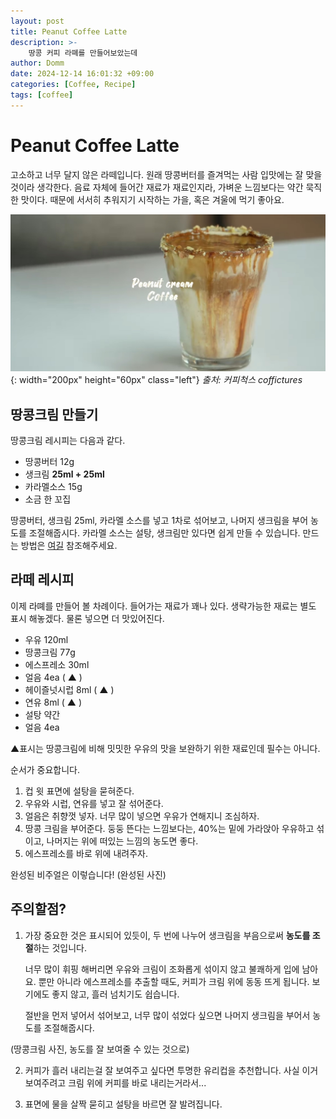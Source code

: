 ```yaml
---
layout: post
title: Peanut Coffee Latte
description: >-
    땅콩 커피 라뗴를 만들어보았는데
author: Domm
date: 2024-12-14 16:01:32 +09:00
categories: [Coffee, Recipe]
tags: [coffee]
---
```


# Peanut Coffee Latte

고소하고 너무 달지 않은 라떼입니다. 원래 땅콩버터를 즐겨먹는 사람 입맛에는 잘 맞을 것이라 생각한다. 음료 자체에 들어간 재료가 재료인지라, 가벼운 느낌보다는 약간 묵직한 맛이다. 때문에 서서히 추워지기 시작하는 가을, 혹은 겨울에 먹기 좋아요.

![Coffee-Peanut-Lattee](./assets/img/Blog_image/Coffee/2024-12-14-image1/Peanut_Coffee_Latte.jpg){: width="200px" height="60px" class="left"}
_출처: 커피척스 coffictures_

  

## 땅콩크림 만들기 
땅콩크림 레시피는 다음과 같다.
 - 땅콩버터 12g
 - 생크림 **25ml + 25ml**
 -	카라멜소스 15g
 - 소금 한 꼬집

땅콩버터, 생크림 25ml, 카라멜 소스를 넣고 1차로 섞어보고, 나머지 생크림을 부어 농도를 조절해줍시다.
카라멜 소스는 설탕, 생크림만 있다면 쉽게 만들 수 있습니다. 만드는 방법은 [여길](https://www.youtube.com/watch?v=d2jUjP3R_iQ&t=650s "카라멜 소스 쉽게 만들어보기") 참조해주세요.

## 라떼 레시피 

이제 라뗴를 만들어 볼 차례이다.
들어가는 재료가 꽤나 있다. 생략가능한 재료는 별도 표시 해놓겠다. 물론 넣으면 더 맛있어진다. 
 - 우유 120ml
 - 땅콩크림 77g
 - 에스프레소 30ml
 - 얼음 4ea ( ▲ )
 - 헤이즐넛시럽 8ml ( ▲ )
 - 연유 8ml ( ▲ )
 - 설탕 약간
 - 얼음 4ea
 
▲표시는 땅콩크림에 비해 밋밋한 우유의 맛을 보완하기 위한 재료인데  필수는 아니다. 

순서가 중요합니다. 
1.  컵 윗 표면에 설탕을 묻혀준다.  
2. 우유와 시럽, 연유를 넣고 잘 섞어준다.
3.  얼음은 취향껏 넣자. 너무 많이 넣으면 우유가 연해지니 조심하자.
4. 땅콩 크림을 부어준다. 둥둥 뜬다는 느낌보다는, 40%는 밑에 가라앉아 우유하고 섞이고, 나머지는 위에 떠있는 느낌의 농도면 좋다. 
5. 에스프레소를 바로 위에 내려주자. 

완성된 비주얼은 이렇습니다! 
(완성된 사진)

## 주의할점? 
1. 가장 중요한 것은 표시되어 있듯이, 두 번에 나누어 생크림을 부음으로써 **농도를 조절**하는 것입니다. 
	
	너무 많이 휘핑 해버리면 우유와 크림이 조화롭게 섞이지 않고 불쾌하게 입에 남아요. 
	뿐만 아니라 에스프레소를 추출할 때도, 커피가 크림 위에 동동 뜨게 됩니다. 
	보기에도 좋지 않고, 흘러 넘치기도 쉽습니다.

	절반을 먼저 넣어서 섞어보고, 너무 많이 섞었다 싶으면 나머지 생크림을 부어서 농도를 조절해줍시다. 
	
(땅콩크림 사진, 농도를 잘 보여줄 수 있는 것으로)

2. 커피가 흘러 내리는걸 잘 보여주고 싶다면 투명한 유리컵을 추천합니다. 사실 이거 보여주려고 크림 위에 커피를 바로 내리는거라서...

3. 표면에 물을 살짝 묻히고 설탕을 바르면 잘 발려집니다. 

